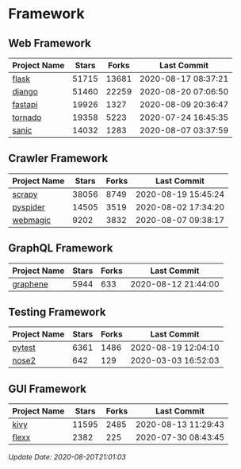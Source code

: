 # Framework

## Web Framework

| Project Name | Stars | Forks | Last Commit |
| ------------ | ----- | ----- | ----------- |
| [flask](https://github.com/pallets/flask) | 51715 | 13681 | 2020-08-17 08:37:21 |
| [django](https://github.com/django/django) | 51460 | 22259 | 2020-08-20 07:06:50 |
| [fastapi](https://github.com/tiangolo/fastapi) | 19926 | 1327 | 2020-08-09 20:36:47 |
| [tornado](https://github.com/tornadoweb/tornado) | 19358 | 5223 | 2020-07-24 16:45:35 |
| [sanic](https://github.com/huge-success/sanic) | 14032 | 1283 | 2020-08-07 03:37:59 |

## Crawler Framework

| Project Name | Stars | Forks | Last Commit |
| ------------ | ----- | ----- | ----------- |
| [scrapy](https://github.com/scrapy/scrapy) | 38056 | 8749 | 2020-08-19 15:45:24 |
| [pyspider](https://github.com/binux/pyspider) | 14505 | 3519 | 2020-08-02 17:34:20 |
| [webmagic](https://github.com/code4craft/webmagic) | 9202 | 3832 | 2020-08-07 09:38:17 |

## GraphQL Framework

| Project Name | Stars | Forks | Last Commit |
| ------------ | ----- | ----- | ----------- |
| [graphene](https://github.com/graphql-python/graphene) | 5944 | 633 | 2020-08-12 21:44:00 |

## Testing Framework

| Project Name | Stars | Forks | Last Commit |
| ------------ | ----- | ----- | ----------- |
| [pytest](https://github.com/pytest-dev/pytest) | 6361 | 1486 | 2020-08-19 12:04:10 |
| [nose2](https://github.com/nose-devs/nose2) | 642 | 129 | 2020-03-03 16:52:03 |

## GUI Framework

| Project Name | Stars | Forks | Last Commit |
| ------------ | ----- | ----- | ----------- |
| [kivy](https://github.com/kivy/kivy) | 11595 | 2485 | 2020-08-13 11:29:43 |
| [flexx](https://github.com/flexxui/flexx) | 2382 | 225 | 2020-07-30 08:43:45 |

*Update Date: 2020-08-20T21:01:03*